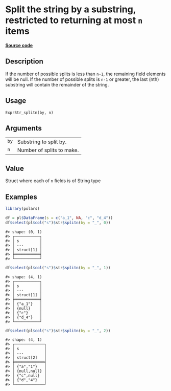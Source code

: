 
# Split the string by a substring, restricted to returning at most <code>n</code> items

[**Source code**](https://github.com/pola-rs/r-polars/tree/0580dbe189881934960c63979bf59fc3448a21dc/R/expr__string.R#L728)

## Description

If the number of possible splits is less than <code>n-1</code>, the
remaining field elements will be null. If the number of possible splits
is <code>n-1</code> or greater, the last (nth) substring will contain
the remainder of the string.

## Usage

<pre><code class='language-R'>ExprStr_splitn(by, n)
</code></pre>

## Arguments

<table>
<tr>
<td style="white-space: nowrap; font-family: monospace; vertical-align: top">
<code id="ExprStr_splitn_:_by">by</code>
</td>
<td>
Substring to split by.
</td>
</tr>
<tr>
<td style="white-space: nowrap; font-family: monospace; vertical-align: top">
<code id="ExprStr_splitn_:_n">n</code>
</td>
<td>
Number of splits to make.
</td>
</tr>
</table>

## Value

Struct where each of <code>n</code> fields is of String type

## Examples

``` r
library(polars)

df = pl$DataFrame(s = c("a_1", NA, "c", "d_4"))
df$select(pl$col("s")$str$splitn(by = "_", 0))
```

    #> shape: (0, 1)
    #> ┌───────────┐
    #> │ s         │
    #> │ ---       │
    #> │ struct[1] │
    #> ╞═══════════╡
    #> └───────────┘

``` r
df$select(pl$col("s")$str$splitn(by = "_", 1))
```

    #> shape: (4, 1)
    #> ┌───────────┐
    #> │ s         │
    #> │ ---       │
    #> │ struct[1] │
    #> ╞═══════════╡
    #> │ {"a_1"}   │
    #> │ {null}    │
    #> │ {"c"}     │
    #> │ {"d_4"}   │
    #> └───────────┘

``` r
df$select(pl$col("s")$str$splitn(by = "_", 2))
```

    #> shape: (4, 1)
    #> ┌─────────────┐
    #> │ s           │
    #> │ ---         │
    #> │ struct[2]   │
    #> ╞═════════════╡
    #> │ {"a","1"}   │
    #> │ {null,null} │
    #> │ {"c",null}  │
    #> │ {"d","4"}   │
    #> └─────────────┘
